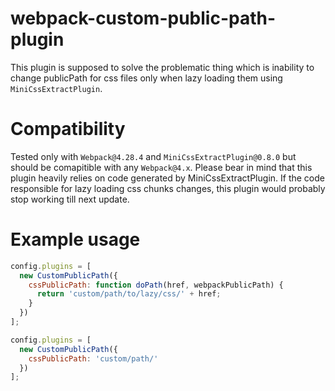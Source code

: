 # webpack-custom-public-path-plugin

This plugin is supposed to solve the problematic thing which is inability to change publicPath for css files only when lazy loading them using `MiniCssExtractPlugin`.

# Compatibility

Tested only with `Webpack@4.28.4` and `MiniCssExtractPlugin@0.8.0` but should be comapitible with any `Webpack@4.x`.
Please bear in mind that this plugin heavily relies on code generated by MiniCssExtractPlugin. If the code responsible for lazy loading css chunks changes, this plugin would probably stop working till next update.


# Example usage

```javascript
config.plugins = [
  new CustomPublicPath({
    cssPublicPath: function doPath(href, webpackPublicPath) {
      return 'custom/path/to/lazy/css/' + href;
    }
  })
];
```

```javascript
config.plugins = [
  new CustomPublicPath({
    cssPublicPath: 'custom/path/'
  })
];
```
